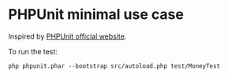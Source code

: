 # PHPUnit minimal use case

Inspired by [PHPUnit official website](https://phpunit.de/getting-started.html).

To run the test:
```
php phpunit.phar --bootstrap src/autoload.php test/MoneyTest
```